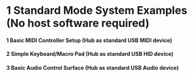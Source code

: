 # 1 Standard Mode System Examples (No host software required)


#### 1 Basic MIDI Controller Setup (Hub as standard USB MIDI device)


#### 2 Simple Keyboard/Macro Pad (Hub as standard USB HID device)


#### 3 Basic Audio Control Surface (Hub as standard USB Audio device)

